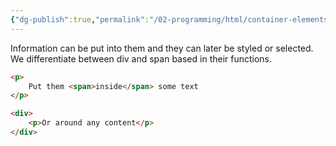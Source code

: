 ```yaml
---
{"dg-publish":true,"permalink":"/02-programming/html/container-elements/"}
---
```


Information can be put into them and they can later be styled or selected. We differentiate between div and span based in their functions.
```html
<p>
	Put them <span>inside</span> some text
</p>

<div>
	<p>Or around any content</p>
</div>
```
